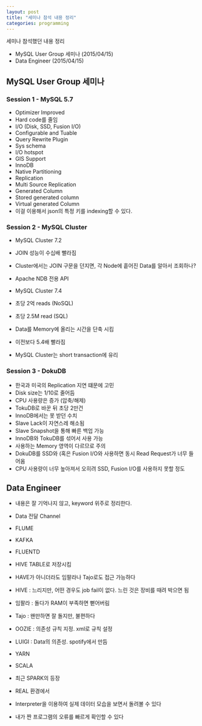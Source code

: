 ```yaml
---
layout: post
title: "세미나 참석 내용 정리"
categories: programming
---
```


세미나 참석했던 내용 정리

- MySQL User Group 세미나 (2015/04/15)
- Data Engineer (2015/04/15)

## MySQL User Group 세미나

### Session 1 - MySQL 5.7

- Optimizer Improved
 - Hard code를 줄임
 - I/O (Disk, SSD, Fusion I/O)
 - Configurable and Tuable
- Query Rewrite Plugin
- Sys schema
 - I/O hotspot
- GIS Support
- InnoDB
 - Native Partitioning
- Replication
 - Multi Source Replication
- Generated Column
 - Stored generated column
 - Virtual generated Column
  - 이걸 이용해서 json의 특정 키를 indexing할 수 있다.

### Session 2 - MySQL Cluster

- MySQL Cluster 7.2
 - JOIN 성능이 수십배 빨라짐
  - Cluster에서는 JOIN 구문을 던지면, 각 Node에 흩어진 Data를 알아서 조회하나?
 - Apache NDB 전용 API

- MySQL Cluster 7.4
 - 초당 2억 reads (NoSQL)
 - 초당 2.5M read (SQL)
- Data를 Memory에 올리는 시간을 단축 시킴
 - 이전보다 5.4배 빨라짐
- MySQL Cluster는 short transaction에 유리

### Session 3 - DokuDB

- 한국과 미국의 Replication 지연 떄문에 고민
- Disk size는 1/10로 줄어듬
- CPU 사용량은 증가 (압축/해제)
- TokuDB로 바꾼 뒤 초당 2만건
 - InnoDB에서는 못 받던 수치
 - Slave Lack이 자연스레 해소됨
 - Slave Snapshot을 통해 빠른 백업 가능
- InnoDB와 TokuDB를 섞어서 사용 가능
 - 사용하는 Memory 영역이 다르므로 주의
- DokuDB를 SSD와 (혹은 Fusion I/O와 사용하면 동시 Read Request가 너무 들어옴
 - CPU 사용량이 너무 높아져서 오히려 SSD, Fusion I/O를 사용하지 못할 정도

## Data Engineer

- 내용은 잘 기억나지 않고, keyword 위주로 정리한다.

- Data 전달 Channel
 - FLUME
 - KAFKA
 - FLUENTD
- HIVE TABLE로 저장시킴
- HAVE가 아니더라도 임팔라나 Tajo로도 접근 가능하다
 - HIVE : 느리지만, 어떤 경우도 job fail이 없다. 느린 것은 장비를 때려 박으면 됨
 - 임팔라 : 돌다가 RAM이 부족하면 뻗어버림
 - Tajo : 왠만하면 잘 돌지만, 불편하다
- OOZIE : 의존성 규칙 지정. xml로 규칙 설정
- LUIGI : Data의 의존성. spotify에서 만듬
- YARN
- SCALA
- 최근 SPARK의 등장
 - REAL 환경에서
 - Interpreter을 이용하여 실제 데이터 모습을 보면서 돌려볼 수 있다
 - 내가 짠 프로그램의 오류를 빠르게 확인할 수 있다
